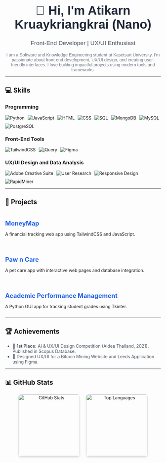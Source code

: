 <div align="center" style="font-family: Arial, sans-serif; color: #333;">
  <h1 style="font-size: 2.5rem; color: #1f2937;">👋 Hi, I'm Atikarn Kruaykriangkrai (Nano)</h1>
  <p style="font-size: 1.2rem; color: #4b5563;">
    Front-End Developer | UX/UI Enthusiast
  </p>
  <p style="max-width: 600px; color: #6b7280; margin: 0 auto;">
    I am a Software and Knowledge Engineering student at Kasetsart University. I’m passionate about front-end development, UX/UI design, and creating user-friendly interfaces. I love building impactful projects using modern tools and frameworks.
  </p>
</div>

---

## 💻 Skills

### Programming
<div style="display: flex; gap: 10px; flex-wrap: wrap;">
  <img src="https://img.shields.io/badge/Python-3776AB?style=for-the-badge&logo=python&logoColor=white" alt="Python" />
  <img src="https://img.shields.io/badge/JavaScript-F7DF1E?style=for-the-badge&logo=javascript&logoColor=black" alt="JavaScript" />
  <img src="https://img.shields.io/badge/HTML-E34F26?style=for-the-badge&logo=html5&logoColor=white" alt="HTML" />
  <img src="https://img.shields.io/badge/CSS-1572B6?style=for-the-badge&logo=css3&logoColor=white" alt="CSS" />
  <img src="https://img.shields.io/badge/SQL-005C84?style=for-the-badge&logo=postgresql&logoColor=white" alt="SQL" />
  <img src="https://img.shields.io/badge/MongoDB-47A248?style=for-the-badge&logo=mongodb&logoColor=white" alt="MongoDB" />
  <img src="https://img.shields.io/badge/MySQL-4479A1?style=for-the-badge&logo=mysql&logoColor=white" alt="MySQL" />
  <img src="https://img.shields.io/badge/PostgreSQL-336791?style=for-the-badge&logo=postgresql&logoColor=white" alt="PostgreSQL" />
</div>

### Front-End Tools
<div style="display: flex; gap: 10px; flex-wrap: wrap;">
  <img src="https://img.shields.io/badge/TailwindCSS-06B6D4?style=for-the-badge&logo=tailwindcss&logoColor=white" alt="TailwindCSS" />
  <img src="https://img.shields.io/badge/jQuery-0769AD?style=for-the-badge&logo=jquery&logoColor=white" alt="jQuery" />
  <img src="https://img.shields.io/badge/Figma-F24E1E?style=for-the-badge&logo=figma&logoColor=white" alt="Figma" />
</div>

### UX/UI Design and Data Analysis
<div style="display: flex; gap: 10px; flex-wrap: wrap;">
  <img src="https://img.shields.io/badge/Adobe%20Creative%20Suite-FF0000?style=for-the-badge&logo=adobe&logoColor=white" alt="Adobe Creative Suite" />
  <img src="https://img.shields.io/badge/User%20Research-4A90E2?style=for-the-badge" alt="User Research" />
  <img src="https://img.shields.io/badge/Responsive%20Design-34D399?style=for-the-badge&logo=responsive&logoColor=white" alt="Responsive Design" />
  <img src="https://img.shields.io/badge/RapidMiner-FF6F00?style=for-the-badge&logoColor=white" alt="RapidMiner" />
</div>

---

## 📂 Projects
<div style="display: flex; gap: 20px; flex-wrap: wrap;">
  <div style="flex: 1; min-width: 300px;">
    <h3 style="font-size: 1.25rem; color: #2563eb; margin-bottom: 10px;">
      <a href="https://github.com/MoneyMap-Project/MoneyMap" style="text-decoration: none; color: #2563eb;">MoneyMap</a>
    </h3>
    <p>A financial tracking web app using TailwindCSS and JavaScript.</p>
  </div>
  <div style="flex: 1; min-width: 300px;">
    <h3 style="font-size: 1.25rem; color: #2563eb; margin-bottom: 10px;">
      <a href="https://github.com/Nanokwok/Paw_n_Care" style="text-decoration: none; color: #2563eb;">Paw n Care</a>
    </h3>
    <p>A pet care app with interactive web pages and database integration.</p>
  </div>
  <div style="flex: 1; min-width: 300px;">
    <h3 style="font-size: 1.25rem; color: #2563eb; margin-bottom: 10px;">
      <a href="https://github.com/Nanokwok/Academic-Performance-Management" style="text-decoration: none; color: #2563eb;">Academic Performance Management</a>
    </h3>
    <p>A Python GUI app for tracking student grades using Tkinter.</p>
  </div>
</div>

---

## 🏆 Achievements
<ul style="color: #4b5563;">
  <li>🥇 <b>1st Place:</b> AI & UX/UI Design Competition (Aidea Thailand, 2021). Published in Scopus Database.</li>
  <li>🎨 Designed UX/UI for a Bitcoin Mining Website and Leeds Application using Figma.</li>
</ul>

---

## 📊 GitHub Stats
<div align="center" style="display: flex; gap: 20px; justify-content: center; flex-wrap: wrap;">
  <img src="https://github-readme-stats.vercel.app/api?username=Nanokwok&theme=tokyonight&show_icons=true&hide_border=true&count_private=true" 
       alt="GitHub Stats" 
       style="height: 200px; border-radius: 8px; box-shadow: 0 4px 6px rgba(0, 0, 0, 0.1);" />
  <img src="https://github-readme-stats.vercel.app/api/top-langs/?username=Nanokwok&theme=tokyonight&show_icons=true&hide_border=true&layout=compact" 
       alt="Top Languages" 
       style="height: 200px; border-radius: 8px; box-shadow: 0 4px 6px rgba(0, 0, 0, 0.1);" />
</div>
